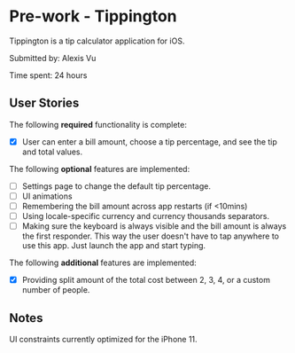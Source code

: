 # Pre-work - Tippington

Tippington is a tip calculator application for iOS.

Submitted by: Alexis Vu

Time spent: 24 hours

## User Stories

The following **required** functionality is complete:

* [x] User can enter a bill amount, choose a tip percentage, and see the tip and total values.

The following **optional** features are implemented:
* [ ] Settings page to change the default tip percentage.
* [ ] UI animations
* [ ] Remembering the bill amount across app restarts (if <10mins)
* [ ] Using locale-specific currency and currency thousands separators.
* [ ] Making sure the keyboard is always visible and the bill amount is always the first responder. This way the user doesn't have to tap anywhere to use this app. Just launch the app and start typing.

The following **additional** features are implemented:

- [x] Providing split amount of the total cost between 2, 3, 4, or a custom number of people.

## Notes

UI constraints currently optimized for the iPhone 11.
